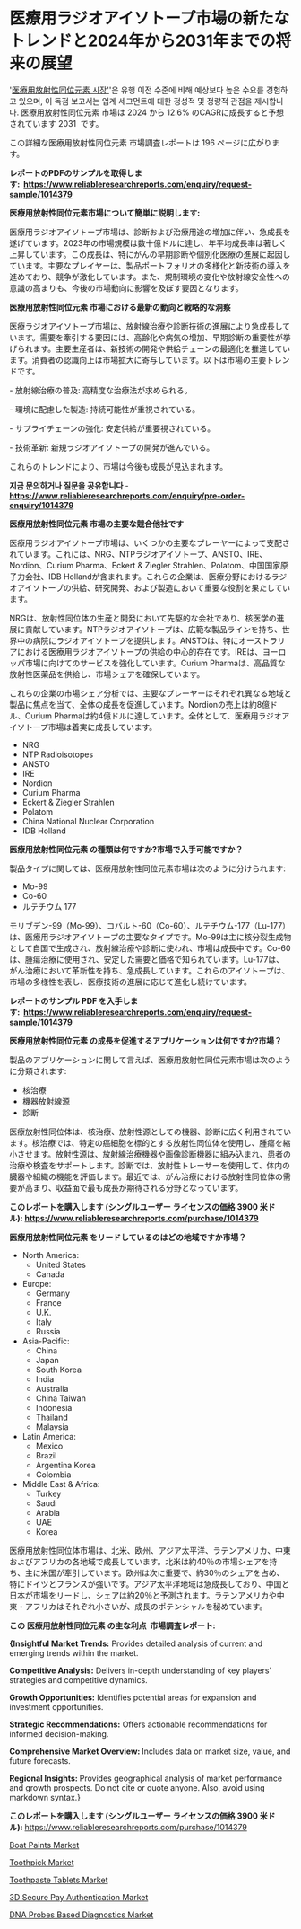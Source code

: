 <p><h1>医療用ラジオアイソトープ市場の新たなトレンドと2024年から2031年までの将来の展望</h1></p><p>'<a href="https://www.reliableresearchreports.com/medical-radioisotopes-r1014379?utm_campaign=107&utm_medium=36&utm_source=Github&utm_content=ia&utm_term=14112024&utm_id=medical-radioisotopes">医療用放射性同位元素 시장'</a>'은 유행 이전 수준에 비해 예상보다 높은 수요를 경험하고 있으며, 이 독점 보고서는 업계 세그먼트에 대한 정성적 및 정량적 관점을 제시합니다. 医療用放射性同位元素 市場は 2024 から 12.6% のCAGRに成長すると予想されています 2031&nbsp; です。</p>
<p>この詳細な医療用放射性同位元素 市場調査レポートは 196 ページに広がります。</p>
<p><strong>レポートのPDFのサンプルを取得します</strong><strong>:&nbsp;&nbsp;<a href="https://www.reliableresearchreports.com/enquiry/request-sample/1014379?utm_campaign=107&utm_medium=36&utm_source=Github&utm_content=ia&utm_term=14112024&utm_id=medical-radioisotopes">https://www.reliableresearchreports.com/enquiry/request-sample/1014379</a></strong></p>
<p><strong>医療用放射性同位元素市場について簡単に説明します:</strong></p>
<p><p>医療用ラジオアイソトープ市場は、診断および治療用途の増加に伴い、急成長を遂げています。2023年の市場規模は数十億ドルに達し、年平均成長率は著しく上昇しています。この成長は、特にがんの早期診断や個別化医療の進展に起因しています。主要なプレイヤーは、製品ポートフォリオの多様化と新技術の導入を進めており、競争が激化しています。また、規制環境の変化や放射線安全性への意識の高まりも、今後の市場動向に影響を及ぼす要因となります。</p></p>
<p><strong>医療用放射性同位元素 市場における最新の動向と戦略的な洞察</strong></p>
<p><p>医療ラジオアイソトープ市場は、放射線治療や診断技術の進展により急成長しています。需要を牽引する要因には、高齢化や病気の増加、早期診断の重要性が挙げられます。主要生産者は、新技術の開発や供給チェーンの最適化を推進しています。消費者の認識向上は市場拡大に寄与しています。以下は市場の主要トレンドです。</p><p>- 放射線治療の普及: 高精度な治療法が求められる。</p><p>- 環境に配慮した製造: 持続可能性が重視されている。</p><p>- サプライチェーンの強化: 安定供給が重要視されている。 </p><p>- 技術革新: 新規ラジオアイソトープの開発が進んでいる。</p><p>これらのトレンドにより、市場は今後も成長が見込まれます。</p></p>
<p><strong>지금 문의하거나 질문을 공유합니다</strong><strong>&nbsp;</strong>-<strong><a href="https://www.reliableresearchreports.com/enquiry/pre-order-enquiry/1014379?utm_campaign=107&utm_medium=36&utm_source=Github&utm_content=ia&utm_term=14112024&utm_id=medical-radioisotopes">https://www.reliableresearchreports.com/enquiry/pre-order-enquiry/1014379</a></strong></p>
<p><strong>医療用放射性同位元素 市場の主要な競合他社です</strong></p>
<p><p>医療用ラジオアイソトープ市場は、いくつかの主要なプレーヤーによって支配されています。これには、NRG、NTPラジオアイソトープ、ANSTO、IRE、Nordion、Curium Pharma、Eckert & Ziegler Strahlen、Polatom、中国国家原子力会社、IDB Hollandが含まれます。これらの企業は、医療分野におけるラジオアイソトープの供給、研究開発、および製造において重要な役割を果たしています。</p><p>NRGは、放射性同位体の生産と開発において先駆的な会社であり、核医学の進展に貢献しています。NTPラジオアイソトープは、広範な製品ラインを持ち、世界中の病院にラジオアイソトープを提供します。ANSTOは、特にオーストラリアにおける医療用ラジオアイソトープの供給の中心的存在です。IREは、ヨーロッパ市場に向けてのサービスを強化しています。Curium Pharmaは、高品質な放射性医薬品を供給し、市場シェアを確保しています。</p><p>これらの企業の市場シェア分析では、主要なプレーヤーはそれぞれ異なる地域と製品に焦点を当て、全体の成長を促進しています。Nordionの売上は約8億ドル、Curium Pharmaは約4億ドルに達しています。全体として、医療用ラジオアイソトープ市場は着実に成長しています。</p></p>
<p><ul><li>NRG</li><li>NTP Radioisotopes</li><li>ANSTO</li><li>IRE</li><li>Nordion</li><li>Curium Pharma</li><li>Eckert & Ziegler Strahlen</li><li>Polatom</li><li>China National Nuclear Corporation</li><li>IDB Holland</li></ul></p>
<p><strong>医療用放射性同位元素 の種類は何ですか?市場で入手可能ですか？</strong></p>
<p>製品タイプに関しては、医療用放射性同位元素市場は次のように分けられます:</p>
<p><ul><li>Mo-99</li><li>Co-60</li><li>ルテチウム 177</li></ul></p>
<p><p>モリブデン-99（Mo-99）、コバルト-60（Co-60）、ルテチウム-177（Lu-177）は、医療用ラジオアイソトープの主要なタイプです。Mo-99は主に核分裂生成物として自国で生成され、放射線治療や診断に使われ、市場は成長中です。Co-60は、腫瘍治療に使用され、安定した需要と価格で知られています。Lu-177は、がん治療において革新性を持ち、急成長しています。これらのアイソトープは、市場の多様性を表し、医療技術の進展に応じて進化し続けています。</p></p>
<p><strong>レポートのサンプル PDF を入手します:&nbsp;</strong><strong>&nbsp;<a href="https://www.reliableresearchreports.com/enquiry/request-sample/1014379?utm_campaign=107&utm_medium=36&utm_source=Github&utm_content=ia&utm_term=14112024&utm_id=medical-radioisotopes">https://www.reliableresearchreports.com/enquiry/request-sample/1014379</a></strong></p>
<p><strong>医療用放射性同位元素 の成長を促進するアプリケーションは何ですか?市場？</strong></p>
<p>製品のアプリケーションに関して言えば、医療用放射性同位元素市場は次のように分類されます:</p>
<p><ul><li>核治療</li><li>機器放射線源</li><li>診断</li></ul></p>
<p><p>医療放射性同位体は、核治療、放射性源としての機器、診断に広く利用されています。核治療では、特定の癌細胞を標的とする放射性同位体を使用し、腫瘍を縮小させます。放射性源は、放射線治療機器や画像診断機器に組み込まれ、患者の治療や検査をサポートします。診断では、放射性トレーサーを使用して、体内の臓器や組織の機能を評価します。最近では、がん治療における放射性同位体の需要が高まり、収益面で最も成長が期待される分野となっています。</p></p>
<p><strong>このレポートを購入します (シングルユーザー ライセンスの価格 3900 米ドル):</strong><strong>&nbsp;<a href="https://www.reliableresearchreports.com/purchase/1014379?utm_campaign=107&utm_medium=36&utm_source=Github&utm_content=ia&utm_term=14112024&utm_id=medical-radioisotopes">https://www.reliableresearchreports.com/purchase/1014379</a></strong></p>
<p><strong>医療用放射性同位元素 をリードしているのはどの地域ですか市場？</strong></p>
<p><ul>
    <li>
        North America:
        <ul>
            <li>United States</li>
            <li>Canada</li>
        </ul>
    </li>
    <li>
        Europe:
        <ul>
            <li>Germany</li>
            <li>France</li>
            <li>U.K.</li>
            <li>Italy</li>
            <li>Russia</li>
        </ul>
    </li>
    <li>
        Asia-Pacific:
        <ul>
            <li>China</li>
            <li>Japan</li>
            <li>South Korea</li>
            <li>India</li>
            <li>Australia</li>
            <li>China Taiwan</li>
            <li>Indonesia</li>
            <li>Thailand</li>
            <li>Malaysia</li>
        </ul>
    </li>
    <li>
        Latin America:
        <ul>
            <li>Mexico</li>
            <li>Brazil</li>
            <li>Argentina Korea</li>
            <li>Colombia</li>
        </ul>
    </li>
    <li>
        Middle East & Africa:
        <ul>
            <li>Turkey</li>
            <li>Saudi</li>
            <li>Arabia</li>
            <li>UAE</li>
            <li>Korea</li>
        </ul>
    </li>
    </ul></p>
<p><p>医療用放射性同位体市場は、北米、欧州、アジア太平洋、ラテンアメリカ、中東およびアフリカの各地域で成長しています。北米は約40％の市場シェアを持ち、主に米国が牽引しています。欧州は次に重要で、約30％のシェアを占め、特にドイツとフランスが強いです。アジア太平洋地域は急成長しており、中国と日本が市場をリードし、シェアは約20％と予測されます。ラテンアメリカや中東・アフリカはそれぞれ小さいが、成長のポテンシャルを秘めています。</p></p>
<p><strong>この 医療用放射性同位元素 の主な利点&nbsp; 市場調査レポート:</strong></p>
<p><strong>{Insightful Market Trends:</strong> Provides detailed analysis of current and emerging trends within the market.</p>
<p><strong>Competitive Analysis:</strong> Delivers in-depth understanding of key players' strategies and competitive dynamics.</p>
<p><strong>Growth Opportunities:</strong> Identifies potential areas for expansion and investment opportunities.</p>
<p><strong>Strategic Recommendations:</strong> Offers actionable recommendations for informed decision-making.</p>
<p><strong>Comprehensive Market Overview: </strong>Includes data on market size, value, and future forecasts.</p>
<p><strong>Regional Insights: </strong>Provides geographical analysis of market performance and growth prospects. Do not cite or quote anyone. Also, avoid using markdown syntax.}</p>
<p><strong>このレポートを購入します (シングルユーザー ライセンスの価格 3900 米ドル):&nbsp;</strong><a href="https://www.reliableresearchreports.com/purchase/1014379?utm_campaign=107&utm_medium=36&utm_source=Github&utm_content=ia&utm_term=14112024&utm_id=medical-radioisotopes">https://www.reliableresearchreports.com/purchase/1014379</a></p>
<p><p><a href="https://github.com/arionmp/Market-Research-Report-List-5/blob/main/boat-paints-market.md?utm_campaign=107&utm_medium=36&utm_source=Github&utm_content=ia&utm_term=14112024&utm_id=medical-radioisotopes">Boat Paints Market</a></p><p><a href="https://www.linkedin.com/pulse/toothpick-market-size-status-forecast-2024-2031-firmotion-ixarf?utm_campaign=107&utm_medium=36&utm_source=Github&utm_content=ia&utm_term=14112024&utm_id=medical-radioisotopes">Toothpick Market</a></p><p><a href="https://www.linkedin.com/pulse/investment-opportunities-toothpaste-tablets-sector-risk-mfktf?utm_campaign=107&utm_medium=36&utm_source=Github&utm_content=ia&utm_term=14112024&utm_id=medical-radioisotopes">Toothpaste Tablets Market</a></p><p><a href="https://issuu.com/reportprime-2/docs/3d-secure-pay-authentication-market_b34acb6418fab9?utm_campaign=107&utm_medium=36&utm_source=Github&utm_content=ia&utm_term=14112024&utm_id=medical-radioisotopes">3D Secure Pay Authentication Market</a></p><p><a href="https://issuu.com/reportprime-2/docs/dna-probes-based-diagnostics-market_aa811cca5f6a41?utm_campaign=107&utm_medium=36&utm_source=Github&utm_content=ia&utm_term=14112024&utm_id=medical-radioisotopes">DNA Probes Based Diagnostics Market</a></p></p>
<p>&nbsp;</p>